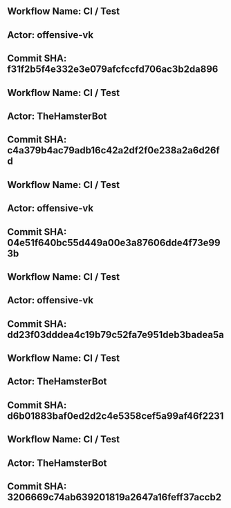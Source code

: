 
## Workflow Name: CI / Test 
## Actor: offensive-vk 
## Commit SHA: f31f2b5f4e332e3e079afcfccfd706ac3b2da896 

## Workflow Name: CI / Test 
## Actor: TheHamsterBot 
## Commit SHA: c4a379b4ac79adb16c42a2df2f0e238a2a6d26fd 

## Workflow Name: CI / Test 
## Actor: offensive-vk 
## Commit SHA: 04e51f640bc55d449a00e3a87606dde4f73e993b 

## Workflow Name: CI / Test 
## Actor: offensive-vk 
## Commit SHA: dd23f03dddea4c19b79c52fa7e951deb3badea5a 

## Workflow Name: CI / Test 
## Actor: TheHamsterBot 
## Commit SHA: d6b01883baf0ed2d2c4e5358cef5a99af46f2231 

## Workflow Name: CI / Test 
## Actor: TheHamsterBot 
## Commit SHA: 3206669c74ab639201819a2647a16feff37accb2 

